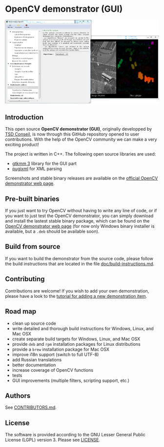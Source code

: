 # OpenCV demonstrator (GUI)

![OpenCV demonstrator (GUI)](screenshots/screenshot-opencv-demonstrator.png "OpenCV demonstrator (GUI)")


## Introduction

This open source **OpenCV demonstrator (GUI)**, originally developped by
[TSD Conseil](http://www.tsdconseil.fr), is now through this GitHub
repository opened to user contributions. With the help of the OpenCV
community we can make a very exciting product!

The project is written in C++. The following open source libraries are used:

- [gtkmm 3](http://www.gtkmm.org/en/) library for the GUI part
- [pugixml](http://pugixml.org/) for XML parsing

Screenshots and stable binary releases are available on the
[official OpenCV demonstrator web page](http://www.tsdconseil.fr/log/opencv/demo/index-en.html).


## Pre-built binaries

If you just want to try OpenCV without having to write any line of code, or if
you want to just test the OpenCV demonstrator, you can simply download and
install the lastest stable binary package, which can be found on the
[OpenCV demonstrator web page](http://www.tsdconseil.fr/log/opencv/demo/index-en.html)
(for now only Windows binary installer is available, but a `.deb` should be
available soon).


## Build from source

If you want to build the demonstrator from the source code, please follow the
build instructions that are located in the file
[doc/build-instructions.md](doc/build-instructions.md).


## Contributing

Contributions are welcome! If you wish to add your own demonstration, please
have a look to the
[tutorial for adding a new demonstration item](doc/tutorial-new-demo.md).


## Road map

- clean up source code
- write detailed and thorough build instructions for Windows, Linux, and Mac OSX
- create separate build targets for Windows, Linux, and Mac OSX
- provide `deb` and `rpm` installation packages for Linux distributions
- provide a `brew` installation package for Mac OSX
- improve i18n support (switch to full UTF-8)
- add Russian translations
- better documentation
- increase coverage of OpenCV functions
- tests
- GUI improvements (multiple filters, scripting support, etc.)


## Authors

See [CONTRIBUTORS.md](CONTRIBUTORS.md).


## License

The software is provided according to the GNU Lesser General Public License
(LGPL) version 3. Please see [LICENSE](LICENSE).
